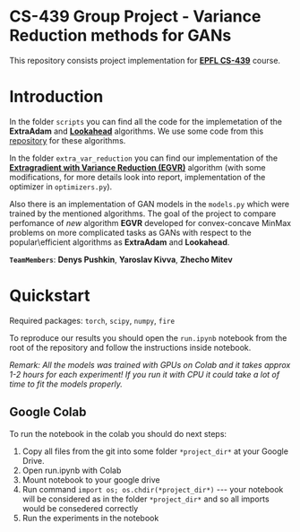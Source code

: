 # CS-439 Group Project - Variance Reduction methods for GANs
This repository consists project implementation for [**EPFL CS-439**](https://edu.epfl.ch/coursebook/en/optimization-for-machine-learning-CS-439) course.

# Introduction
In the folder ```scripts``` you can find all the code for the implemetation of the **ExtraAdam** and [**Lookahead**](https://arxiv.org/pdf/1907.08610.pdf) algorithms. We use some code from this [repository](https://github.com/Chavdarova/LAGAN-Lookahead_Minimax) for these algorithms.

In the folder ```extra_var_reduction``` you can find our implementation of the [**Extragradient with Variance Reduction (EGVR)**](https://arxiv.org/pdf/2102.08352.pdf) algorithm (with some modifications, for more details look into report, implementation of the optimizer in ```optimizers.py```).

Also there is an implementation of GAN models in the ```models.py``` which were trained by the mentioned algorithms. The goal of the project to compare perfomance of _new_ algorithm **EGVR** developed for convex-concave MinMax problems on more complicated tasks as GANs with respect to the popular\efficient algorithms as **ExtraAdam** and **Lookahead**. 

**`TeamMembers`**: **Denys Pushkin**, **Yaroslav Kivva**, **Zhecho Mitev**

# Quickstart
Required packages: ```torch```, ```scipy```, ```numpy```, ```fire```

To reproduce our results you should open the ```run.ipynb``` notebook from the root of the repository and follow the instructions inside notebook.

_Remark: All the models was trained with GPUs on Colab and it takes approx 1-2 hours for each experiment! If you run it with CPU it could take a lot of time to fit the models properly._

## Google Colab
To run the notebook in the colab you should do next steps:
1. Copy all files from the git into some folder ``` *project_dir* ``` at your Google Drive.
2. Open run.ipynb with Colab
3. Mount notebook to your google drive
4. Run command ```import os; os.chdir(*project_dir*)``` --- your notebook will be considered as in the folder ``` *project_dir* ``` and so all imports would be consedered correctly
5. Run the experiments in the notebook
